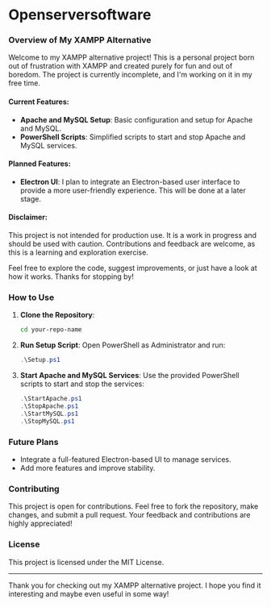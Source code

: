 # Openserversoftware
### Overview of My XAMPP Alternative

Welcome to my XAMPP alternative project! This is a personal project born out of frustration with XAMPP and created purely for fun and out of boredom. The project is currently incomplete, and I'm working on it in my free time.

#### Current Features:
- **Apache and MySQL Setup**: Basic configuration and setup for Apache and MySQL.
- **PowerShell Scripts**: Simplified scripts to start and stop Apache and MySQL services.

#### Planned Features:
- **Electron UI**: I plan to integrate an Electron-based user interface to provide a more user-friendly experience. This will be done at a later stage.

#### Disclaimer:
This project is not intended for production use. It is a work in progress and should be used with caution. Contributions and feedback are welcome, as this is a learning and exploration exercise.

Feel free to explore the code, suggest improvements, or just have a look at how it works. Thanks for stopping by!

### How to Use

1. **Clone the Repository**:
   ```bash
   cd your-repo-name
   ```

2. **Run Setup Script**:
   Open PowerShell as Administrator and run:
   ```powershell
   .\Setup.ps1
   ```

3. **Start Apache and MySQL Services**:
   Use the provided PowerShell scripts to start and stop the services:
   ```powershell
   .\StartApache.ps1
   .\StopApache.ps1
   .\StartMySQL.ps1
   .\StopMySQL.ps1
   ```

### Future Plans
- Integrate a full-featured Electron-based UI to manage services.
- Add more features and improve stability.

### Contributing
This project is open for contributions. Feel free to fork the repository, make changes, and submit a pull request. Your feedback and contributions are highly appreciated!

### License
This project is licensed under the MIT License.

---

Thank you for checking out my XAMPP alternative project. I hope you find it interesting and maybe even useful in some way!

